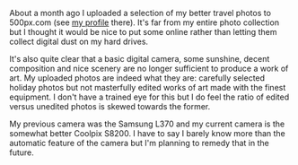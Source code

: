 <!--
.. title: On Photography and Travel
.. slug: on-photography-and-travel
.. date: 2013/03/29 00:23:00
.. tags: photography, travel
.. link:
.. description:
-->

About a month ago I uploaded a selection of my better travel photos to 500px.com
(see [my profile](http://500px.com/simeonvisser) there). It's far from my
entire photo collection but I thought it would be nice to put some online rather
than letting them collect digital dust on my hard drives.

It's also quite clear that a basic digital camera, some sunshine, decent
composition and nice scenery are no longer sufficient to produce a work of art.
My uploaded photos are indeed what they are: carefully selected holiday photos
but not masterfully edited works of art made with the finest equipment. I don't
have a trained eye for this but I do feel the ratio of edited versus unedited
photos is skewed towards the former.

My previous camera was the Samsung L370 and my current camera is the
somewhat better Coolpix S8200. I have to say I barely know more than the automatic
feature of the camera but I'm planning to remedy that in the future.